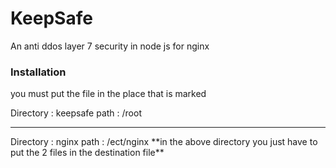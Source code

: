 # KeepSafe
An anti ddos layer 7 security in node js for nginx

### Installation

you must put the file in the place that is marked

Directory : keepsafe 
path : /root
<hr>
Directory : nginx 
path : /ect/nginx
**in the above directory you just have to put the 2 files in the destination file**
